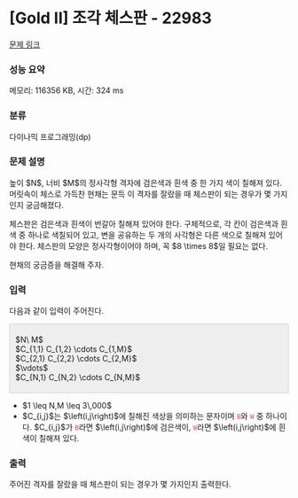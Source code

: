 # [Gold II] 조각 체스판 - 22983 

[문제 링크](https://www.acmicpc.net/problem/22983) 

### 성능 요약

메모리: 116356 KB, 시간: 324 ms

### 분류

다이나믹 프로그래밍(dp)

### 문제 설명

<p>높이 $N$, 너비 $M$의 정사각형 격자에 검은색과 흰색 중 한 가지 색이 칠해져 있다. 머릿속이 체스로 가득찬 현채는 문득 이 격자를 잘랐을 때 체스판이 되는 경우가 몇 가지인지 궁금해졌다.</p>

<p>체스판은 검은색과 흰색이 번갈아 칠해져 있어야 한다. 구체적으로, 각 칸이 검은색과 흰색 중 하나로 색칠되어 있고, 변을 공유하는 두 개의 사각형은 다른 색으로 칠해져 있어야 한다. 체스판의 모양은 정사각형이어야 하며, 꼭 $8 \times 8$일 필요는 없다.</p>

<p>현채의 궁금증을 해결해 주자.</p>

### 입력 

 <p>다음과 같이 입력이 주어진다.</p>

<div style="background: rgb(238, 238, 238); border: 1px solid rgb(204, 204, 204); padding: 5px 10px;">
<p>$N\ M$<br>
$C_{1,1} C_{1,2} \cdots C_{1,M}$<br>
$C_{2,1} C_{2,2} \cdots C_{2,M}$<br>
$\vdots$<br>
$C_{N,1} C_{N,2} \cdots C_{N,M}$</p>
</div>

<ul>
	<li>$1 \leq N,M \leq 3\,000$</li>
	<li>$C_{i,j}$는 $\left(i,j\right)$에 칠해진 색상을 의미하는 문자이며 <span style="color:#e74c3c;"><code>B</code></span>와 <span style="color:#e74c3c;"><code>W</code></span> 중 하나이다. $C_{i,j}$가 <span style="color:#e74c3c;"><code>B</code></span>라면 $\left(i,j\right)$에 검은색이, <span style="color:#e74c3c;"><code>W</code></span>라면 $\left(i,j\right)$에 흰색이 칠해져 있다.</li>
</ul>

### 출력 

 <p>주어진 격자를 잘랐을 때 체스판이 되는 경우가 몇 가지인지 출력한다.</p>

